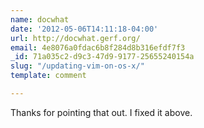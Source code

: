 ```yaml
---
name: docwhat
date: '2012-05-06T14:11:18-04:00'
url: http://docwhat.gerf.org/
email: 4e8076a0fdac6b8f284d8b316efdf7f3
_id: 71a035c2-d9c3-47d9-9177-25655240154a
slug: "/updating-vim-on-os-x/"
template: comment

---
```


Thanks for pointing that out.  I fixed it above.

